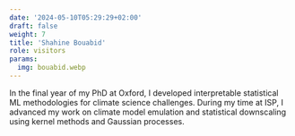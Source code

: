 ```yaml
---
date: '2024-05-10T05:29:29+02:00'
draft: false
weight: 7
title: 'Shahine Bouabid'
role: visitors
params:
  img: bouabid.webp
---
```


In the final year of my PhD at Oxford, I developed interpretable statistical ML methodologies for climate science challenges. During my time at ISP, I advanced my work on climate model emulation and statistical downscaling using kernel methods and Gaussian processes.

